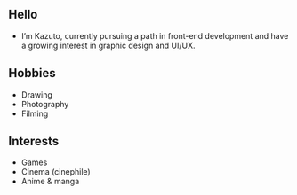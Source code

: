 ## Hello
- I’m Kazuto, currently pursuing a path in front-end development and have a growing interest in graphic design and UI/UX.

## Hobbies
- Drawing
- Photography
- Filming

## Interests
- Games
- Cinema (cinephile)
- Anime & manga
